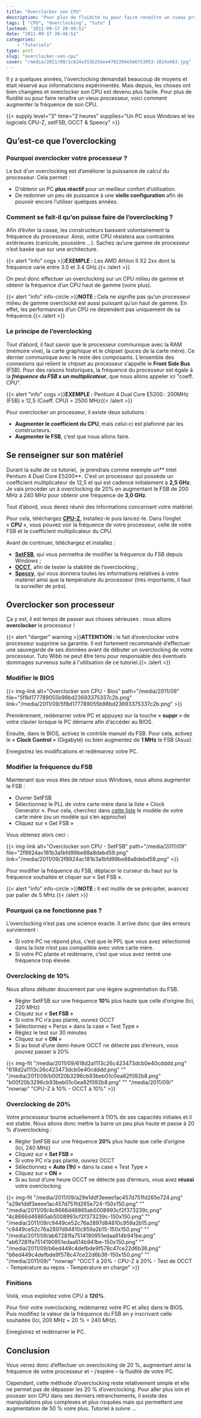 ```yaml
---
title: "Overclocker son CPU"
description: "Pour plus de fluidité ou pour faire renaître un vieux processeur, voici comment overclocker (i.e. augmenter la fréquence) son CPU."
tags: [ "CPU", "Overclocking", "tuto" ]
lastmod: "2011-09-17 20:48:51"
date: "2011-09-17 20:48:51"
categories:
    - "Tutoriels"
type: post
slug: "overclocker-son-cpu"
cover: "/media/2011/09/1c624a315b25dee4702269e5b6753953-1024x683.jpg"
---
```


Il y a quelques années, l'overclocking demandait beaucoup de moyens et était réservé aux informaticiens expérimentés. Mais depuis, les choses ont bien changées et overclocker son CPU est devenu plus facile. Pour plus de fluidité ou pour faire renaître un vieux processeur, voici comment augmenter la fréquence de son CPU.

<!--more-->

{{< supply level="3" time="2 heures" supplies="Un PC sous Windows et les logiciels CPU-Z, setFSB, OCCT & Speecy" >}}

## Qu’est-ce que l’overclocking

### Pourquoi overclocker votre processeur ?

Le but d'un overclocking est d’améliorer la puissance de calcul du processeur. Cela permet :

- D’obtenir un PC **plus réactif** pour un meilleur confort d’utilisation.
- De redonner un peu de puissance à une **vielle configuration** afin de pouvoir encore l’utiliser quelques années.

### Comment se fait-il qu’on puisse faire de l’overclocking ?

Afin d’éviter la casse, les constructeurs baissent volontairement la fréquence du processeur. Ainsi, votre CPU résistera aux contraintes extérieures (canicule, poussière …). Sachez qu’une gamme de processeur n’est basée que sur une architecture.

{{< alert "info" cogs >}}**EXEMPLE :** Les AMD Athlon II X2 2xx dont la fréquence varie entre 3.0 et 3.4 GHz.{{< /alert >}}

On peut donc effectuer un overclocking sur un CPU milieu de gamme et obtenir la fréquence d’un CPU haut de gamme (voire plus).

{{< alert "info" info-circle >}}**NOTE :** Cela ne signifie pas qu’un processeur milieu de gamme overclocké est aussi puissant qu’un haut de gamme. En effet, les performances d’un CPU ne dépendent pas uniquement de sa fréquence.{{< /alert >}}

### Le principe de l’overclocking

Tout d’abord, il faut savoir que le processeur communique avec la RAM (mémoire vive), la carte graphique et le chipset (puces de la carte mère). Ce dernier communique avec le reste des composants. L’ensemble des connexions qui relient le chipset au processeur s’appelle le **Front Side Bus** (FSB).
Pour des raisons historiques, la fréquence du processeur est égale à la <strong>*fréquence du FSB* x *un multiplicateur*</strong>, que nous allons appeler ici "coeff. CPU".

{{< alert "info" cogs >}}**EXEMPLE :** Pentium 4 Dual Core E5200 : 200MHz (FSB) x 12,5 (Coeff. CPU) = 2500 MHz{{< /alert >}}

Pour overclocker un processeur, il existe deux solutions :

- **Augmenter le coefficient du CPU**, mais celui-ci est plafonné par les constructeurs.
- **Augmenter le FSB**, c’est que nous allons faire.


## Se renseigner sur son matériel

Durant la suite de ce tutoriel,  je prendrais comme exemple un** Intel Pentium 4 Dual Core E5200**. C’est un processeur qui possède un coefficient multiplicateur de 12,5 et qui est cadencé initialement à **2,5 GHz**. Je vais procéder un à overclocking de 20% en augmentant le FSB de 200 MHz à 240 MHz pour obtenir une fréquence de **3,0 GHz**.

Tout d’abord, vous devez réunir des informations concernant votre matériel.

Pour cela, téléchargez [**CPU-Z**](http://www.clubic.com/telecharger-fiche11090-cpu-z.html), installez-le puis lancez-le. Dans l’onglet « **CPU** », vous pouvez voir la fréquence de votre processeur, celle de votre FSB et le coefficient multiplicateur du CPU.

Avant de continuer, téléchargez et installez :

- [**SetFSB**](http://www.clubic.com/telecharger-fiche307458-setfsb.html), qui vous permettra de modifier la fréquence du FSB depuis Windows ;
- [**OCCT**](http://www.clubic.com/telecharger-fiche133762-occt.html), afin de tester la stabilité de l’overclocking ;
- [**Speccy**](http://www.clubic.com/telecharger-fiche309808-speccy.html), qui vous donnera toutes les informations relatives à votre matériel ainsi que la température du processeur (très importante, il faut la surveiller de près).

## Overclocker son processeur

Ça y est, il est temps de passer aux choses sérieuses : nous allons **overclocker** le processeur !

{{< alert "danger" warning >}}**ATTENTION :** le fait d’overclocker votre processeur supprime sa garantie. Il est fortement recommandé d’effectuer une sauvegarde de ses données avant de débuter un overclocking de votre processeur. Tuto Wibb ne peut être tenu pour responsable des éventuels dommages survenus suite à l'utilisation de ce tutoriel.{{< /alert >}}

### Modifier le BIOS

{{< img-link alt="Overclocker son CPU - Bios" path="/media/2011/09" file="5f8d177789055b98bd23693375337c2b.png" link="/media/2011/09/5f8d177789055b98bd23693375337c2b.png" >}}

Premièrement, redémarrer votre PC et appuyez sur la touche « **suppr** » de votre clavier lorsque le PC démarre afin d’accéder au BIOS.

Ensuite, dans le BIOS, activez le contrôle manuel du FSB. Pour cela, activez le « **Clock Control** » (Gigabyte) ou bien augmentez de **1 MHz** le FSB (Asus).

Enregistrez les modifications et redémarrez votre PC.

### Modifier la fréquence du FSB

Maintenant que vous êtes de retour sous Windows, nous allons augmenter le FSB :

- Ouvrer SetFSB
- Sélectionnez le PLL de votre carte mère dans la liste « Clock Generator ». Pour cela, cherchez dans [cette liste](http://soj.mesdiscussions.net/soj/Overclocking/pll-liste-pll-sujet_2572_1.htm) le modèle de votre carte mère (ou un modèle qui s’en approche)
- Cliquez sur « Get FSB »

Vous obtenez alors ceci :

{{< img-link alt="Overclocker son CPU - SetFSB" path="/media/2011/09" file="2f8924ac181b3a1bfd99be88a8debd59.png" link="/media/2011/09/2f8924ac181b3a1bfd99be88a8debd59.png" >}}

Pour modifier la fréquence du FSB, déplacer le curseur du haut sur la fréquence souhaitée et cliquer sur « Set FSB ».

{{< alert "info" info-circle >}}**NOTE :** Il est inutile de se précipiter, avancez par palier de 5 MHz.{{< /alert >}}

### Pourquoi ça ne fonctionne pas ?

L’overclocking n’est pas une science exacte. Il arrive donc que des erreurs surviennent :

- Si votre PC ne répond plus, c’est que le PPL que vous avez sélectionné dans la liste n’est pas compatible avec votre carte mère.
- Si votre PC plante et redémarre, c’est que vous avez rentré une fréquence trop élevée.

### Overclocking de 10%

Nous allons débuter doucement par une légère augmentation du FSB.

- Régler SetFSB sur une fréquence **10%** plus haute que celle d’origine (Ici, 220 MHz)
- Cliquez sur « **Set FSB** »
- Si votre PC n’a pas planté, ouvrez OCCT
- Sélectionnez « Perso » dans la case « Test Type »
- Réglez le test sur 30 minutes
- Cliquez sur « **ON** »
- Si au bout d’une demi-heure OCCT ne détecte pas d’erreurs, vous pouvez passer à 20%

{{< img-fit
    "/media/2011/09/618d2a1113c26c423473dcb0e40cdddd.png" "618d2a1113c26c423473dcb0e40cdddd.png" ""
    "/media/2011/09/b00f20b3296cb93beb01c0ea82f092b8.png" "b00f20b3296cb93beb01c0ea82f092b8.png" ""
    "/media/2011/09/" "nowrap" "CPU-Z à 10% - OCCT à 10%" >}}

### Overclocking de 20%

Votre processeur tourne actuellement à 110% de ses capacités initiales et il est stable. Nous allons donc mettre la barre un peu plus haute et passe à 20 % d’overclocking :

- Régler SetFSB sur une fréquence **20%** plus haute que celle d’origine (Ici, 240 MHz)
- Cliquez sur « **Set FSB** »
- Si votre PC n’a pas planté, ouvrez OCCT
- Sélectionnez « **Auto (1h)** » dans la case « Test Type »
- Cliquez sur « **ON** »
- Si au bout d’une heure OCCT ne détecte pas d’erreurs, vous avez **réussi** votre overclocking

{{< img-fit
    "/media/2011/09/a29e1ddf3eeee1ac457d751fd265e724.png" "a29e1ddf3eeee1ac457d751fd265e724-150x150.png" ""
    "/media/2011/09/4c8666d46865ab5008993cf2f373239c.png" "4c8666d46865ab5008993cf2f373239c-150x150.png" ""
    "/media/2011/09/c9449ce52c76a2897d84810c959a2b15.png" "c9449ce52c76a2897d84810c959a2b15-150x150.png" ""
    "/media/2011/09/ab67281fa7514190951edaa614b941be.png" "ab67281fa7514190951edaa614b941be-150x150.png" ""
    "/media/2011/09/b6ed449c4defbde9f578c47ce22d6b36.png" "b6ed449c4defbde9f578c47ce22d6b36-150x150.png" ""
    "/media/2011/09/" "nowrap" "OCCT à 20% - CPU-Z à 20% - Test de OCCT - Température au repos - Température en charge" >}}

### Finitions

Voilà, vous exploitez votre CPU à **120%**.

Pour finir votre overclocking, redémarrez votre PC et allez dans le BIOS. Puis modifiez la valeur de la fréquence du FSB en y inscrivant celle souhaitée (Ici, 200 MHz + 20 % = 240 MHz).

Enregistrez et redémarrer le PC.

## Conclusion

Vous venez donc d’effectuer un overclocking de 20 %, augmentant ainsi la fréquence de votre processeur et – j’espère – la fluidité de votre PC.

Cependant, cette méthode d’overclocking reste relativement simple et elle ne permet pas de dépasser les 20 % d’overclocking. Pour aller plus loin et pousser son CPU dans ses derniers retranchements, il existe des manipulations plus complexes et plus risquées mais qui permettent une augmentation de 50 % voire plus. Tutoriel à suivre …